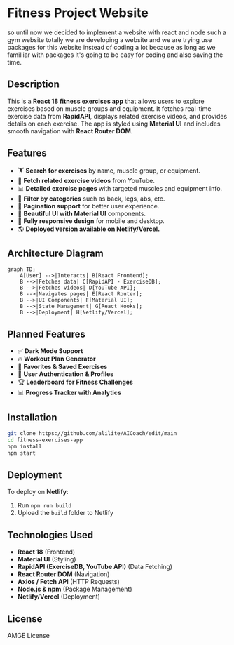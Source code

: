 # Fitness Project Website
so until now we decided to implement a website with react and node such a gym website totally we are developing a website and we are trying use packages for this website instead of coding a lot because as long as we familliar with packages it's going to be easy for coding and also saving the time.
## Description
This is a **React 18 fitness exercises app** that allows users to explore exercises based on muscle groups and equipment. It fetches real-time exercise data from **RapidAPI**, displays related exercise videos, and provides details on each exercise. The app is styled using **Material UI** and includes smooth navigation with **React Router DOM**.

## Features
- 🏋️ **Search for exercises** by name, muscle group, or equipment.
- 🎥 **Fetch related exercise videos** from YouTube.
- 📊 **Detailed exercise pages** with targeted muscles and equipment info.
- 📌 **Filter by categories** such as back, legs, abs, etc.
- 🔄 **Pagination support** for better user experience.
- 🎨 **Beautiful UI with Material UI** components.
- 🚀 **Fully responsive design** for mobile and desktop.
- 🌎 **Deployed version available on Netlify/Vercel.**

## Architecture Diagram
```mermaid
graph TD;
    A[User] -->|Interacts| B[React Frontend];
    B -->|Fetches data| C[RapidAPI - ExerciseDB];
    B -->|Fetches videos| D[YouTube API];
    B -->|Navigates pages| E[React Router];
    B -->|UI Components| F[Material UI];
    B -->|State Management| G[React Hooks];
    B -->|Deployment| H[Netlify/Vercel];
```

## Planned Features
- ✅ **Dark Mode Support**
- 🔥 **Workout Plan Generator**
- 📌 **Favorites & Saved Exercises**
- 📝 **User Authentication & Profiles**
- 🏆 **Leaderboard for Fitness Challenges**
- 📊 **Progress Tracker with Analytics**

## Installation
```sh
git clone https://github.com/alilite/AICoach/edit/main
cd fitness-exercises-app
npm install
npm start
```

## Deployment
To deploy on **Netlify**:
1. Run `npm run build`
2. Upload the `build` folder to Netlify

## Technologies Used
- **React 18** (Frontend)
- **Material UI** (Styling)
- **RapidAPI (ExerciseDB, YouTube API)** (Data Fetching)
- **React Router DOM** (Navigation)
- **Axios / Fetch API** (HTTP Requests)
- **Node.js & npm** (Package Management)
- **Netlify/Vercel** (Deployment)

## License
AMGE License

